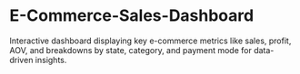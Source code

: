 # E-Commerce-Sales-Dashboard
Interactive dashboard displaying key e-commerce metrics like sales, profit, AOV, and breakdowns by state, category, and payment mode for data-driven insights.
